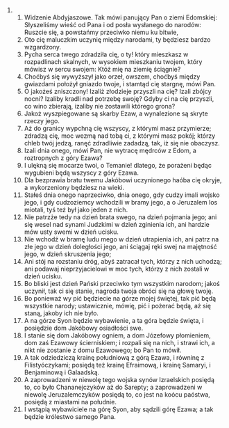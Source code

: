 <ol>
  <li>
    <ol>
      <li>Widzenie Abdyjaszowe. Tak mówi panujący Pan o ziemi Edomskiej: Słyszeliśmy wieść od Pana i od posła wysłanego do narodów: Ruszcie się, a powstańmy przeciwko niemu ku bitwie,</li>
      <li>Oto cię maluczkim uczynię między narodami, ty będziesz bardzo wzgardzony.</li>
      <li>Pycha serca twego zdradziła cię, o ty! który mieszkasz w rozpadlinach skalnych, w wysokiem mieszkaniu twojem, który mówisz w sercu swojem: Któż mię na ziemię ściągnie?</li>
      <li>Choćbyś się wywyższył jako orzeł, owszem, choćbyś między gwiazdami położył gniazdo twoje, i stamtąd cię stargnę, mówi Pan.</li>
      <li>O jakożeś zniszczony! Izaliż złodzieje przyszli na cię? Izali zbójcy nocni? Izaliby kradli nad potrzebę swoję? Gdyby ci na cię przyszli, co wino zbierają, izaliby nie zostawili którego grona?</li>
      <li>Jakoż wyszpiegowane są skarby Ezaw, a wynalezione są skryte rzeczy jego.</li>
      <li>Aż do granicy wypchną cię wszyscy, z którymi masz przymierze; zdradzą cię, moc wezmą nad tobą ci, z którymi masz pokój; którzy chleb twój jedzą, ranęć zdradliwie zadadzą, tak, iż się nie obaczysz.</li>
      <li>Izali dnia onego, mówi Pan, nie wytracę mędrców z Edom, a roztropnych z góry Ezawa?</li>
      <li>I ulękną się mocarze twoi, o Temanie! dlatego, że porażeni będąc wygubieni będą wszyscy z góry Ezawa.</li>
      <li>Dla bezprawia bratu twemu Jakóbowi uczynionego haóba cię okryje, a wykorzeniony będziesz na wieki.</li>
      <li>Stałeś dnia onego naprzeciwko, dnia onego, gdy cudzy imali wojsko jego, i gdy cudzoziemcy wchodzili w bramy jego, a o Jeruzalem los miotali, tyś też był jako jeden z nich.</li>
      <li>Nie patrzże tedy na dzień brata swego, na dzień pojmania jego; ani się wesel nad synami Judzkimi w dzień zginienia ich, ani hardzie mów usty swemi w dzień ucisku.</li>
      <li>Nie wchodź w bramę ludu mego w dzień utrapienia ich, ani patrz na złe jego w dzień doległości jego, ani ściągaj ręki swej na majętność jego, w dzień skruszenia jego;</li>
      <li>Ani stój na rozstaniu dróg, abyś zatracał tych, którzy z nich uchodzą; ani podawaj nieprzyjacielowi w moc tych, którzy z nich zostali w dzień ucisku.</li>
      <li>Bo bliski jest dzień Pański przeciwko tym wszystkim narodom; jakoś uczynił, tak ci się stanie, nagroda twoja obróci się na głowę twoję.</li>
      <li>Bo ponieważ wy pić będziecie na górze mojej świętej, tak pić będą wszystkie narody; ustawicznie, mówię, pić i pożerać będą, aż się staną, jakoby ich nie było.</li>
      <li>A na górze Syon będzie wybawienie, a ta góra będzie święta, i posiędzie dom Jakóbowy osiadłości swe.</li>
      <li>I stanie się dom Jakóbowy ogniem, a dom Józefowy płomieniem, dom zaś Ezawowy ścierniskiem; i rozpali się na nich, i strawi ich, a nikt nie zostanie z domu Ezawowego; bo Pan to mówił.</li>
      <li>A tak odziedziczą krainę południową z górą Ezawa, i równinę z Filistyóczykami; posiędą też krainę Efraimową, i krainę Samaryi, i Benjaminową i Galaadską.</li>
      <li>A zaprowadzeni w niewolę tego wojska synów Izraelskich posiędą to, co było Chananejczyków aż do Sarepty; a zaprowadzeni w niewolę Jeruzalemczyków posiędą to, co jest na koócu paóstwa, posiędą z miastami na południe.</li>
      <li>I wstąpią wybawiciele na górę Syon, aby sądzili górę Ezawa; a tak będzie królestwo samego Pana.</li>
    </ol>
  </li>
</ol>